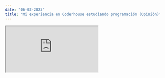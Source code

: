 ```yaml
---
date: "06-02-2023"
title: "Mi experiencia en Coderhouse estudiando programación (Opinión)"
---
```

<iframe src="https://www.youtube.com/embed/nE-VZMdlCew" allowfullscreen></iframe>
